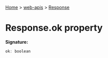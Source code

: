 <!-- docId=web-apis.response.ok -->

[Home](./index.md) &gt; [web-apis](./web-apis.md) &gt; [Response](./web-apis.response.md)

# Response.ok property


**Signature:**
```javascript
ok: boolean
```

